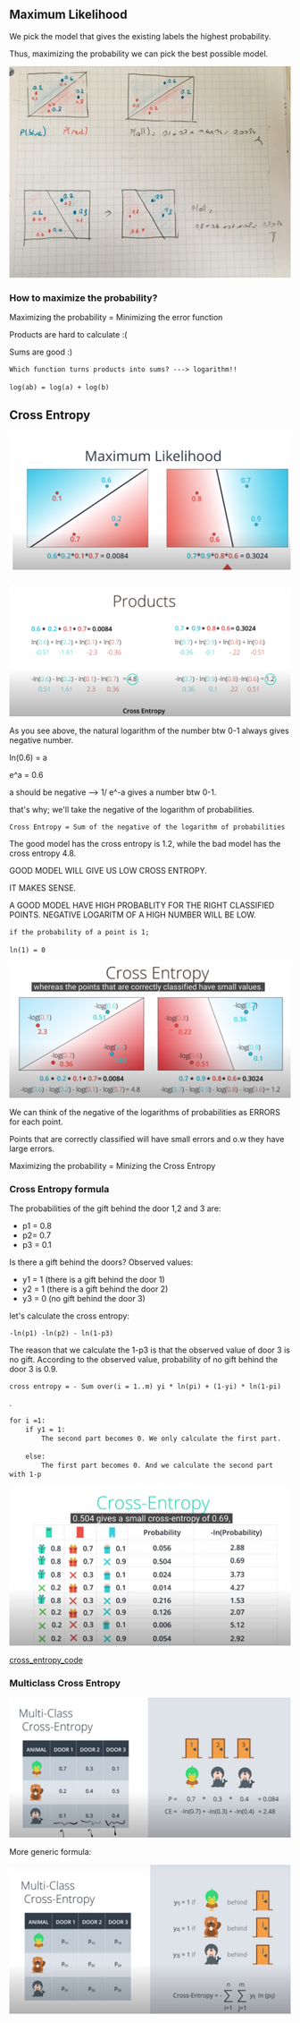 
## Maximum Likelihood

We pick the model that gives the existing labels the highest probability.

Thus, maximizing the probability we can pick the best possible model.

![image](images/max_likelihood_1.jpeg)


### How to maximize the probability?

Maximizing the probability = Minimizing the error function

Products are hard to calculate :(

Sums are good :)

    Which function turns products into sums? ---> logarithm!!
    
    log(ab) = log(a) + log(b)
    

## Cross Entropy

![image](images/max_likelihood_2.png)

![image](images/cross_entropy_1.png)

As you see above, the natural logarithm of the number btw 0-1 always gives negative number. 

ln(0.6) = a

e^a = 0.6

a should be negative --> 1/ e^-a gives a number btw 0-1.

that's why; we'll take the negative of the logarithm of probabilities.

    Cross Entropy = Sum of the negative of the logarithm of probabilities
    

The good model has the cross entropy is 1.2, while the bad model has the cross entropy 4.8.

GOOD MODEL WILL GIVE US LOW CROSS ENTROPY.

IT MAKES SENSE. 

A GOOD MODEL HAVE HIGH PROBABLITY FOR THE RIGHT CLASSIFIED POINTS. 
NEGATIVE LOGARITM OF A HIGH NUMBER WILL BE LOW. 

    if the probability of a point is 1;
    
    ln(1) = 0 
    
![image](images/cross_entropy_2.png)
   
We can think of the negative of the logarithms of probabilities as ERRORS for each point.

Points that are correctly classified will have small errors and o.w they have large errors. 

Maximizing the probability = Minizing the Cross Entropy

### Cross Entropy formula

The probabilities of the gift behind the door 1,2 and 3 are:

- p1 = 0.8
- p2= 0.7
- p3 = 0.1 

Is there a gift behind the doors? Observed values: 

- y1 = 1 (there is a gift behind the door 1)
- y2 = 1 (there is a gift behind the door 2)
- y3 = 0 (no gift behind the door 3)

let's calculate the cross entropy:

    -ln(p1) -ln(p2) - ln(1-p3)

The reason that we calculate the 1-p3 is that the observed value of door 3 is no gift. 
According to the observed value, probability of no gift behind the door 3 is 0.9. 



    cross entropy = - Sum over(i = 1..m) yi * ln(pi) + (1-yi) * ln(1-pi)

.

    for i =1:
        if y1 = 1:
            The second part becomes 0. We only calculate the first part. 
            
        else:
            The first part becomes 0. And we calculate the second part with 1-p
  

![image_description](images/cross_entropy_3.png)

[cross_entropy_code](https://github.com/pelinbalci/Intro_Deep_Learning/blob/master/Intro_NN/intro_codes/cross_entropy.py)


### Multiclass Cross Entropy

![image_description](images/cross_entropy_4.png)

More generic formula: 

![image_description](images/cross_entropy_5.png)
